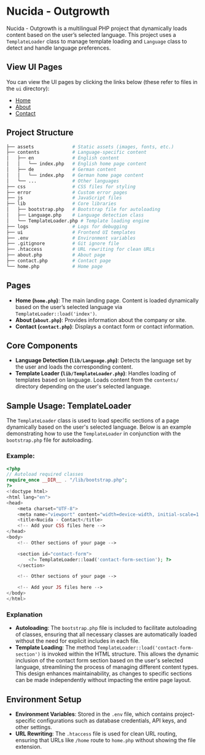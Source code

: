 # Nucida - Outgrowth

Nucida - Outgrowth is a multilingual PHP project that dynamically loads content based on the user’s selected language. This project uses a `TemplateLoader` class to manage template loading and `Language` class to detect and handle language preferences.

## View UI Pages

You can view the UI pages by clicking the links below (these refer to files in the `ui` directory):

- [Home](./ui/home.html)
- [About](./ui/about.html)
- [Contact](./ui/contact.html)



## Project Structure

```bash
├── assets              # Static assets (images, fonts, etc.)
├── contents            # Language-specific content
│   ├── en              # English content
│   │   └── index.php   # English home page content
│   ├── de              # German content
│   │   └── index.php   # German home page content
│   └── ...             # Other languages
├── css                 # CSS files for styling
├── error               # Custom error pages
├── js                  # JavaScript files
├── lib                 # Core libraries
│   ├── bootstrap.php   # Bootstrap file for autoloading
│   ├── Language.php    # Language detection class
│   └── TemplateLoader.php # Template loading engine
├── logs                # Logs for debugging
├── ui                  # Frontend UI templates
├── .env                # Environment variables
├── .gitignore          # Git ignore file
├── .htaccess           # URL rewriting for clean URLs
├── about.php           # About page
├── contact.php         # Contact page
└── home.php            # Home page
```
## Pages

- **Home (`home.php`)**: The main landing page. Content is loaded dynamically based on the user’s selected language via `TemplateLoader::load('index')`.
- **About (`about.php`)**: Provides information about the company or site.
- **Contact (`contact.php`)**: Displays a contact form or contact information.


## Core Components

- **Language Detection (`lib/Language.php`)**: Detects the language set by the user and loads the corresponding content.
- **Template Loader (`lib/TemplateLoader.php`)**: Handles loading of templates based on language. Loads content from the `contents/` directory depending on the user's selected language.


## Sample Usage: TemplateLoader

The `TemplateLoader` class is used to load specific sections of a page dynamically based on the user's selected language. Below is an example demonstrating how to use the `TemplateLoader` in conjunction with the `bootstrap.php` file for autoloading.

### Example:

```php
<?php 
// Autoload required classes
require_once __DIR__ . "/lib/bootstrap.php";
?>
<!doctype html>
<html lang="en">
<head>
    <meta charset="UTF-8">
    <meta name="viewport" content="width=device-width, initial-scale=1.0">
    <title>Nucida - Contact</title>
    <!-- Add your CSS files here -->
</head>
<body>
    <!-- Other sections of your page -->

    <section id="contact-form">
        <?= TemplateLoader::load('contact-form-section'); ?>
    </section>

    <!-- Other sections of your page -->

    <!-- Add your JS files here -->
</body>
</html>
```

### Explanation

- **Autoloading**: The `bootstrap.php` file is included to facilitate autoloading of classes, ensuring that all necessary classes are automatically loaded without the need for explicit includes in each file.
- **Template Loading**: The method `TemplateLoader::load('contact-form-section')` is invoked within the HTML structure. This allows the dynamic inclusion of the contact form section based on the user's selected language, streamlining the process of managing different content types. This design enhances maintainability, as changes to specific sections can be made independently without impacting the entire page layout.



## Environment Setup

- **Environment Variables**: Stored in the `.env` file, which contains project-specific configurations such as database credentials, API keys, and other settings.
- **URL Rewriting**: The `.htaccess` file is used for clean URL routing, ensuring that URLs like `/home` route to `home.php` without showing the file extension.

